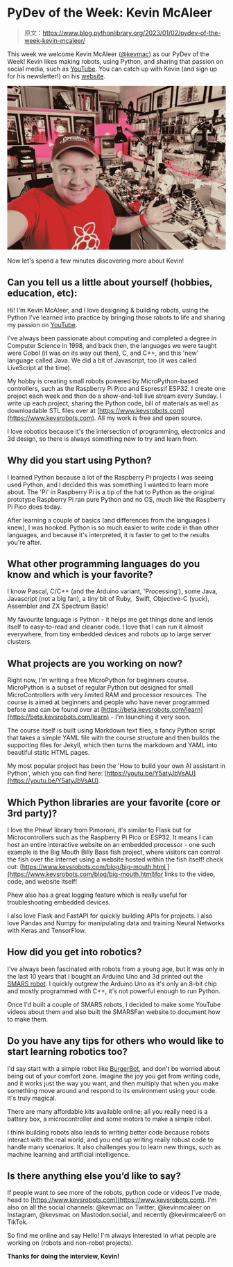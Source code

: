 # PyDev of the Week: Kevin McAleer

> 原文：<https://www.blog.pythonlibrary.org/2023/01/02/pydev-of-the-week-kevin-mcaleer/>

This week we welcome Kevin McAleer ([@kevmac](https://twitter.com/kevsmac)) as our PyDev of the Week! Kevin likes making robots, using Python, and sharing that passion on social media, such as [YouTube](https://www.youtube.com/c/kevinmcaleer28). You can catch up with Kevin (and sign up for his newsletter!) on his [website](https://www.kevsrobots.com/about/bio).

![Kevin McAleer](img/9d828c4311e0ba9c8f986ca4d4fc9ba1.png)

Now let's spend a few minutes discovering more about Kevin!

## Can you tell us a little about yourself (hobbies, education, etc):

Hi! I'm Kevin McAleer, and I love designing & building robots, using the Python I've learned into practice by bringing those robots to life and sharing my passion on [YouTube](https://www.youtube.com/c/kevinmcaleer28).

I've always been passionate about computing and completed a degree in Computer Science in 1998, and back then, the languages we were taught were Cobol (it was on its way out then), C, and C++, and this 'new' language called Java. We did a bit of Javascript, too (it was called LiveScript at the time).

My hobby is creating small robots powered by MicroPython-based controllers, such as the Raspberry Pi Pico and Espressif ESP32\. I create one project each week and then do a show-and-tell live stream every Sunday. I write up each project, sharing the Python code, bill of materials as well as downloadable STL files over at [https://www.kevsrobots.com](https://www.kevsrobots.com). All my work is free and open source.

I love robotics because it's the intersection of programming, electronics and 3d design, so there is always something new to try and learn from.

## Why did you start using Python?

I learned Python because a lot of the Raspberry Pi projects I was seeing used Python, and I decided this was something I wanted to learn more about. The 'Pi' in Raspberry Pi is a tip of the hat to Python as the original prototype Raspberry Pi ran pure Python and no OS, much like the Raspberry Pi Pico does today.

After learning a couple of basics (and differences from the languages I knew), I was hooked. Python is so much easier to write code in than other languages, and because it's interpreted, it is faster to get to the results you're after.

## What other programming languages do you know and which is your favorite?

I know Pascal, C/C++ (and the Arduino variant, 'Processing'), some Java, Javascript (not a big fan), a tiny bit of Ruby,  Swift, Objective-C (yuck), Assembler and ZX Spectrum Basic!

My favourite language is Python - it helps me get things done and lends itself to easy-to-read and cleaner code. I love that I can run it almost everywhere, from tiny embedded devices and robots up to large server clusters.

## What projects are you working on now?

Right now, I'm writing a free MicroPython for beginners course. MicroPython is a subset of regular Python but designed for small MicroControllers with very limited RAM and processor resources. The course is aimed at beginners and people who have never programmed before and can be found over at [https://beta.kevsrobots.com/learn](https://beta.kevsrobots.com/learn) - I'm launching it very soon.

The course itself is built using Markdown text files, a fancy Python script that takes a simple YAML file with the course structure and then builds the supporting files for Jekyll, which then turns the markdown and YAML into beautiful static HTML pages.

My most popular project has been the 'How to build your own AI assistant in Python', which you can find here: [https://youtu.be/Y5atyJbVsAU](https://youtu.be/Y5atyJbVsAU).

## Which Python libraries are your favorite (core or 3rd party)?

I love the Phew! library from Pimoroni, it's similar to Flask but for Microcontrollers such as the Raspberry Pi Pico or ESP32\. It means I can host an entire interactive website on an embedded processor - one such example is the Big Mouth Billy Bass fish project, where visitors can control the fish over the internet using a website hosted within the fish itself! check out: [https://www.kevsrobots.com/blog/big-mouth.html ](https://www.kevsrobots.com/blog/big-mouth.html)for links to the video, code, and website itself!

Phew also has a great logging feature which is really useful for troubleshooting embedded devices.

I also love Flask and FastAPI for quickly building APIs for projects. I also love Pandas and Numpy for manipulating data and training Neural Networks with Keras and TensorFlow.

## How did you get into robotics?

I've always been fascinated with robots from a young age, but it was only in the last 10 years that I bought an Arduino Uno and 3d printed out the [SMARS robot](https://www.smarsfan.com). I quickly outgrew the Arduino Uno as it's only an 8-bit chip and mostly programmed with C++, it's not powerful enough to run Python.

Once I'd built a couple of SMARS robots, I decided to make some YouTube videos about them and also built the SMARSFan website to document how to make them.

## Do you have any tips for others who would like to start learning robotics too?

I'd say start with a simple robot like [BurgerBot](https://www.kevsrobots.com/blog/burgerbot_v2), and don't be worried about being out of your comfort zone. Imagine the joy you get from writing code, and it works just the way you want, and then multiply that when you make something move around and respond to its environment using your code. It's truly magical.

There are many affordable kits available online; all you really need is a battery box, a microcontroller and some motors to make a simple robot.

I think building robots also leads to writing better code because robots interact with the real world, and you end up writing really robust code to handle many scenarios. It also challenges you to learn new things, such as machine learning and artificial intelligence.

## Is there anything else you’d like to say?

If people want to see more of the robots, python code or videos I've made, head to [https://www.kevsrobots.com](https://www.kevsrobots.com). I'm also on all the social channels: @kevmac on Twitter, @kevinmcaleer on Instagram, @kevsmac on Mastodon.social, and recently @kevinmcaleer6 on TikTok.

So find me online and say Hello! I'm always interested in what people are working on (robots and non-robot projects).

**Thanks for doing the interview, Kevin!**